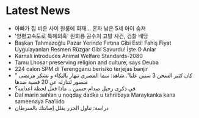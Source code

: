 # Latest News
-  아빠가 집 비운 사이 원룸에 화재… 혼자 남은 5세 아이 숨져
-  '양평고속도로 특혜의혹' 원희룡 공수처 고발 사건, 검찰 배당
-  Başkan Tahmazoğlu Pazar Yerinde Fırtına Gibi Esti! Fahiş Fiyat Uygulayanları Resmen Rüzgar Gibi Savurdu! İşte O Anlar
-  Karnali introduces Animal Welfare Standards-2080
-  Tamu Lhosar preserving religion and culture, says Deuba
-  224 calon SPM di Terengganu berisiko terjejas banjir
-  " كان كثير السجن 3 سنين عليا"..شاهد: سما المصري تنهار بالبكاء و تشكر مرتضى منصور لتنازله عن 20 قضية ضدها
-  في ذكرى رحيل صدام حسين .. ماذا فعل لحظة اعدامه؟
-  Dal marin sahlan u noqday dadka u tahriibaya Maraykanka kana sameenaya Faa’iido
-  دراسة: تناول الجزر يقلل إصابتك بالسرطان
